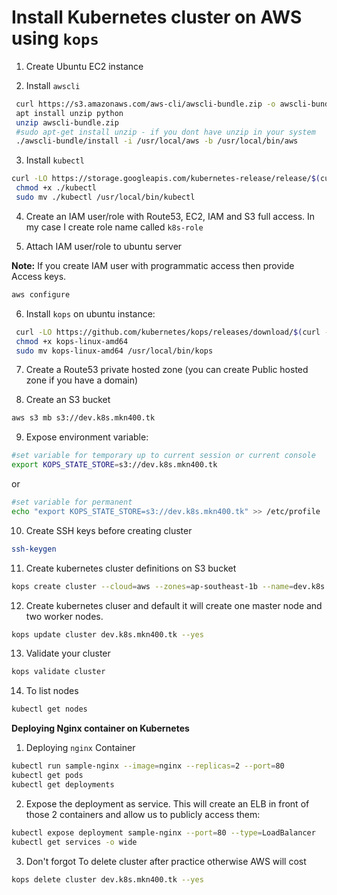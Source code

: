 # Install Kubernetes cluster on AWS using `kops`

1. Create Ubuntu EC2 instance

2. Install `awscli`
~~~sh
 curl https://s3.amazonaws.com/aws-cli/awscli-bundle.zip -o awscli-bundle.zip
 apt install unzip python
 unzip awscli-bundle.zip
 #sudo apt-get install unzip - if you dont have unzip in your system
 ./awscli-bundle/install -i /usr/local/aws -b /usr/local/bin/aws
~~~
3. Install `kubectl`
~~~sh
curl -LO https://storage.googleapis.com/kubernetes-release/release/$(curl -s https://storage.googleapis.com/kubernetes-release/release/stable.txt)/bin/linux/amd64/kubectl
 chmod +x ./kubectl
 sudo mv ./kubectl /usr/local/bin/kubectl
~~~
4. Create an IAM user/role with Route53, EC2, IAM and S3 full access. In my case I create role name called `k8s-role`

5. Attach IAM user/role to ubuntu server

 **Note:** If you create IAM user with programmatic access then provide Access keys.
~~~sh
aws configure
~~~
6. Install `kops` on ubuntu instance:
~~~sh
 curl -LO https://github.com/kubernetes/kops/releases/download/$(curl -s https://api.github.com/repos/kubernetes/kops/releases/latest | grep tag_name | cut -d '"' -f 4)/kops-linux-amd64
 chmod +x kops-linux-amd64
 sudo mv kops-linux-amd64 /usr/local/bin/kops
~~~
7. Create a Route53 private hosted zone (you can create Public hosted zone if you have a domain)

8. Create an S3 bucket
~~~sh
aws s3 mb s3://dev.k8s.mkn400.tk
~~~
9. Expose environment variable:
~~~sh
#set variable for temporary up to current session or current console
export KOPS_STATE_STORE=s3://dev.k8s.mkn400.tk
~~~
or
~~~sh
#set variable for permanent
echo "export KOPS_STATE_STORE=s3://dev.k8s.mkn400.tk" >> /etc/profile
~~~
10. Create SSH keys before creating cluster
~~~sh
ssh-keygen
~~~
11. Create kubernetes cluster definitions on S3 bucket
~~~sh
kops create cluster --cloud=aws --zones=ap-southeast-1b --name=dev.k8s.mkn400.tk --dns-zone=mkn400.tk --dns private
~~~
12. Create kubernetes cluser and default it will create one master node and two worker nodes.
~~~sh
kops update cluster dev.k8s.mkn400.tk --yes
~~~
13. Validate your cluster
~~~sh
kops validate cluster
~~~
14. To list nodes
~~~sh
kubectl get nodes
~~~

**Deploying Nginx container on Kubernetes**
1. Deploying `nginx` Container
~~~sh
kubectl run sample-nginx --image=nginx --replicas=2 --port=80
kubectl get pods
kubectl get deployments
~~~
2. Expose the deployment as service. This will create an ELB in front of those 2 containers and allow us to publicly access them:
~~~sh
kubectl expose deployment sample-nginx --port=80 --type=LoadBalancer
kubectl get services -o wide
~~~
3. Don't forgot To delete cluster after practice otherwise AWS will cost
~~~sh
kops delete cluster dev.k8s.mkn400.tk --yes
~~~
